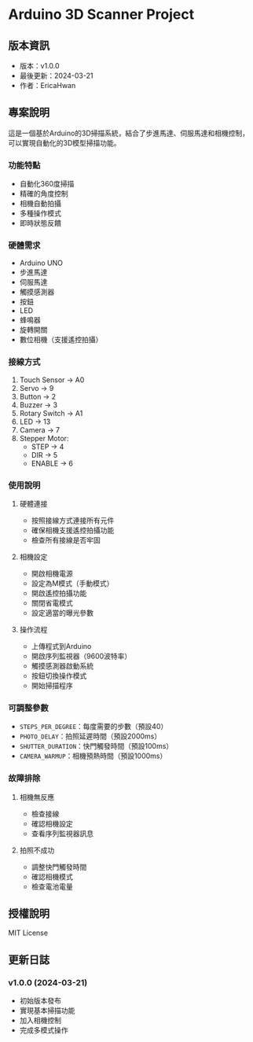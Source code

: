# Arduino 3D Scanner Project

## 版本資訊
- 版本：v1.0.0
- 最後更新：2024-03-21
- 作者：EricaHwan

## 專案說明
這是一個基於Arduino的3D掃描系統，結合了步進馬達、伺服馬達和相機控制，可以實現自動化的3D模型掃描功能。

### 功能特點
- 自動化360度掃描
- 精確的角度控制
- 相機自動拍攝
- 多種操作模式
- 即時狀態反饋

### 硬體需求
- Arduino UNO
- 步進馬達
- 伺服馬達
- 觸摸感測器
- 按鈕
- LED
- 蜂鳴器
- 旋轉開關
- 數位相機（支援遙控拍攝）

### 接線方式
1. Touch Sensor → A0
2. Servo → 9
3. Button → 2
4. Buzzer → 3
5. Rotary Switch → A1
6. LED → 13
7. Camera → 7
8. Stepper Motor:
   - STEP → 4
   - DIR → 5
   - ENABLE → 6

### 使用說明
1. 硬體連接
   - 按照接線方式連接所有元件
   - 確保相機支援遙控拍攝功能
   - 檢查所有接線是否牢固

2. 相機設定
   - 開啟相機電源
   - 設定為M模式（手動模式）
   - 開啟遙控拍攝功能
   - 關閉省電模式
   - 設定適當的曝光參數

3. 操作流程
   - 上傳程式到Arduino
   - 開啟序列監視器（9600波特率）
   - 觸摸感測器啟動系統
   - 按鈕切換操作模式
   - 開始掃描程序

### 可調整參數
- `STEPS_PER_DEGREE`：每度需要的步數（預設40）
- `PHOTO_DELAY`：拍照延遲時間（預設2000ms）
- `SHUTTER_DURATION`：快門觸發時間（預設100ms）
- `CAMERA_WARMUP`：相機預熱時間（預設1000ms）

### 故障排除
1. 相機無反應
   - 檢查接線
   - 確認相機設定
   - 查看序列監視器訊息

2. 拍照不成功
   - 調整快門觸發時間
   - 確認相機模式
   - 檢查電池電量

## 授權說明
MIT License

## 更新日誌
### v1.0.0 (2024-03-21)
- 初始版本發布
- 實現基本掃描功能
- 加入相機控制
- 完成多模式操作 